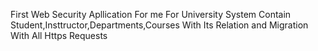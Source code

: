 First Web Security Apllication For me For University System
Contain Student,Insttructor,Departments,Courses
With Its Relation and Migration 
With All Https Requests
